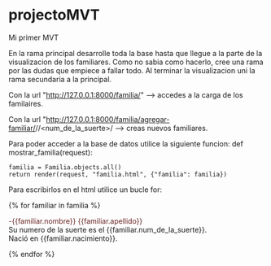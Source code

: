 # projectoMVT
Mi primer MVT

En la rama principal desarrolle toda la base hasta que llegue a la parte de la visualizacion de los familiares. Como no sabia como hacerlo, cree una rama por las dudas que empiece a fallar todo. Al terminar la visualizacion uni la rama secundaria a la principal.

Con la url "http://127.0.0.1:8000/familia/" --> accedes a la carga de los familaires.

Con la url "http://127.0.0.1:8000/familia/agregar-familiar/<nombre>/<apellido>/<num_de_la_suerte>/<nacimiento> --> creas nuevos familiares.
  
Para poder acceder a la base de datos utilice la siguiente funcion:
  def mostrar_familia(request):

    familia = Familia.objects.all()
    return render(request, "familia.html", {"familia": familia})
  
Para escribirlos en el html utilice un bucle for:
  
  {% for familiar in familia %}
    <p><span style = color:rgb(105,36,36)>-{{familiar.nombre}} {{familiar.apellido}}</span> <br>Su numero de la suerte es el {{familiar.num_de_la_suerte}}.<br> 
    Nació en {{familiar.nacimiento}}.</p>
  {% endfor %}
